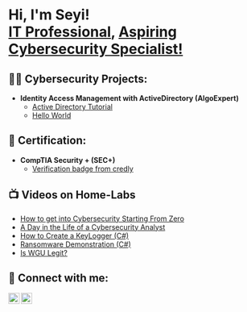 <h1>Hi, I'm Seyi! <br/><a href="https://github.com/seyitaiwo">IT Professional</a>, <a href="https://www.linkedin.com/in/sheyitaiwo/">Aspiring Cybersecurity Specialist!</a></h1>

<h2>👨‍💻 Cybersecurity Projects:</h2>

- <b>Identity Access Management with ActiveDirectory (AlgoExpert)</b>
  - [Active Directory Tutorial](https://github.com/joshmadakor1/Algorithms-Practice)
  - [Hello World](https://github.com/SeyiTaiwo/IntroductionC-)

<h2>📄 Certification:</h2>

- <b>CompTIA Security + (SEC+)</b>
  - [Verification badge from credly](https://www.credly.com/badges/4865031c-5b12-4278-be1d-213cdeb70eb4/linked_in_profile)



<h2>📺 Videos on Home-Labs</h2>

- [How to get into Cybersecurity Starting From Zero](https://www.youtube.com/watch?v=a83ASGn_V_s)
- [A Day in the Life of a Cybersecurity Analyst](https://www.youtube.com/watch?v=uHy3oM7NnoU)
- [How to Create a KeyLogger (C#)](https://www.youtube.com/watch?v=N-L9hklSlNk)
- [Ransomware Demonstration (C#)](https://www.youtube.com/watch?v=OfvdQeh79s0)
- [Is WGU Legit?](https://www.youtube.com/watch?v=E2MwRWxDBkA)

<h2> 🤳 Connect with me:</h2>

[<img align="left" alt="JoshMadakor | YouTube" width="22px" src="https://cdn.jsdelivr.net/npm/simple-icons@v3/icons/youtube.svg" />][youtube]
[<img align="left" alt="SheyiTaiwo | LinkedIn" width="22px" src="https://cdn.jsdelivr.net/npm/simple-icons@v3/icons/linkedin.svg" />][linkedin]

[youtube]: https://www.youtube.com/c/joshmadakor
[linkedin]: https://linkedin.com/in/sheyitaiwo

<!--
**joshmadakor1/joshmadakor1** is a ✨ _special_ ✨ repository because its `README.md` (this file) appears on your GitHub profile.

Here are some ideas to get you started:

- 🔭 I’m currently working on ...
- 🌱 I’m currently learning ...
- 👯 I’m looking to collaborate on ...
- 🤔 I’m looking for help with ...
- 💬 Ask me about ...
- 📫 How to reach me: ...
- 😄 Pronouns: ...
- ⚡ Fun fact: ...
-->
